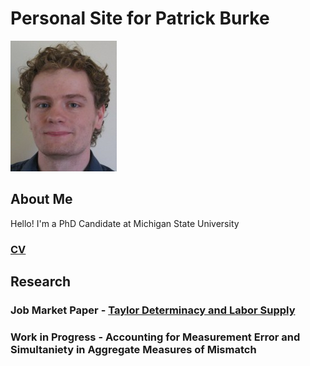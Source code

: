 # Personal Site for Patrick Burke
![Image](./docs/profilepic.JPG)
## About Me
Hello! I'm a PhD Candidate at Michigan State University
### [CV](./docs/BurkePatrick-scv.pdf) 

## Research
### Job Market Paper - [Taylor Determinacy and Labor Supply](./docs/lsupplydetS.pdf)
### Work in Progress - Accounting for Measurement Error and Simultaniety in Aggregate Measures of Mismatch
